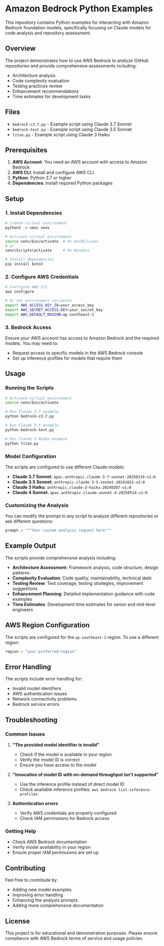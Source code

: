 # Amazon Bedrock Python Examples

This repository contains Python examples for interacting with Amazon Bedrock foundation models, specifically focusing on Claude models for code analysis and repository assessment.

## Overview

The project demonstrates how to use AWS Bedrock to analyze GitHub repositories and provide comprehensive assessments including:

- Architecture analysis
- Code complexity evaluation
- Testing practices review
- Enhancement recommendations
- Time estimates for development tasks

## Files

- `bedrock-c3.7.py` - Example script using Claude 3.7 Sonnet
- `bedrock-test.py` - Example script using Claude 3.5 Sonnet
- `titan.py` - Example script using Claude 3 Haiku

## Prerequisites

1. **AWS Account**: You need an AWS account with access to Amazon Bedrock
2. **AWS CLI**: Install and configure AWS CLI
3. **Python**: Python 3.7 or higher
4. **Dependencies**: Install required Python packages

## Setup

### 1. Install Dependencies

```bash
# Create virtual environment
python3 -m venv venv

# Activate virtual environment
source venv/bin/activate  # On macOS/Linux
# or
venv\Scripts\activate     # On Windows

# Install dependencies
pip install boto3
```

### 2. Configure AWS Credentials

```bash
# Configure AWS CLI
aws configure

# Or set environment variables
export AWS_ACCESS_KEY_ID=your_access_key
export AWS_SECRET_ACCESS_KEY=your_secret_key
export AWS_DEFAULT_REGION=ap-southeast-2
```

### 3. Bedrock Access

Ensure your AWS account has access to Amazon Bedrock and the required models. You may need to:

- Request access to specific models in the AWS Bedrock console
- Set up inference profiles for models that require them

## Usage

### Running the Scripts

```bash
# Activate virtual environment
source venv/bin/activate

# Run Claude 3.7 example
python bedrock-c3.7.py

# Run Claude 3.5 example
python bedrock-test.py

# Run Claude 3 Haiku example
python titan.py
```

### Model Configuration

The scripts are configured to use different Claude models:

- **Claude 3.7 Sonnet**: `apac.anthropic.claude-3-7-sonnet-20250219-v1:0`
- **Claude 3.5 Sonnet**: `anthropic.claude-3-5-sonnet-20241022-v2:0`
- **Claude 3 Haiku**: `anthropic.claude-3-haiku-20240307-v1:0`
- **Claude 4 Sonnet**: `apac.anthropic.claude-sonnet-4-20250514-v1:0`

### Customizing the Analysis

You can modify the prompt in any script to analyze different repositories or ask different questions:

```python
prompt = """Your custom analysis request here"""
```

## Example Output

The scripts provide comprehensive analysis including:

- **Architecture Assessment**: Framework analysis, code structure, design patterns
- **Complexity Evaluation**: Code quality, maintainability, technical debt
- **Testing Review**: Test coverage, testing strategies, improvement suggestions
- **Enhancement Planning**: Detailed implementation guidance with code examples
- **Time Estimates**: Development time estimates for senior and mid-level engineers

## AWS Region Configuration

The scripts are configured for the `ap-southeast-2` region. To use a different region:

```python
region = "your-preferred-region"
```

## Error Handling

The scripts include error handling for:

- Invalid model identifiers
- AWS authentication issues
- Network connectivity problems
- Bedrock service errors

## Troubleshooting

### Common Issues

1. **"The provided model identifier is invalid"**

   - Check if the model is available in your region
   - Verify the model ID is correct
   - Ensure you have access to the model

2. **"Invocation of model ID with on-demand throughput isn't supported"**

   - Use the inference profile instead of direct model ID
   - Check available inference profiles: `aws bedrock list-inference-profiles`

3. **Authentication errors**
   - Verify AWS credentials are properly configured
   - Check IAM permissions for Bedrock access

### Getting Help

- Check AWS Bedrock documentation
- Verify model availability in your region
- Ensure proper IAM permissions are set up

## Contributing

Feel free to contribute by:

- Adding new model examples
- Improving error handling
- Enhancing the analysis prompts
- Adding more comprehensive documentation

## License

This project is for educational and demonstration purposes. Please ensure compliance with AWS Bedrock terms of service and usage policies.
